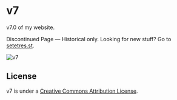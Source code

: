 v7
==

v7.0 of my website.

Discontinued Page &#8212; Historical only. Looking for new stuff? Go to [setetres.st].

![v7](http://files.setetres.st/img/v7-header.gif?v=2&raw=true)

License
-------

v7 is under a [Creative Commons Attribution License].

[setetres.st]: http://setetres.st
[Creative Commons Attribution License]: http://creativecommons.org/licenses/by/4.0